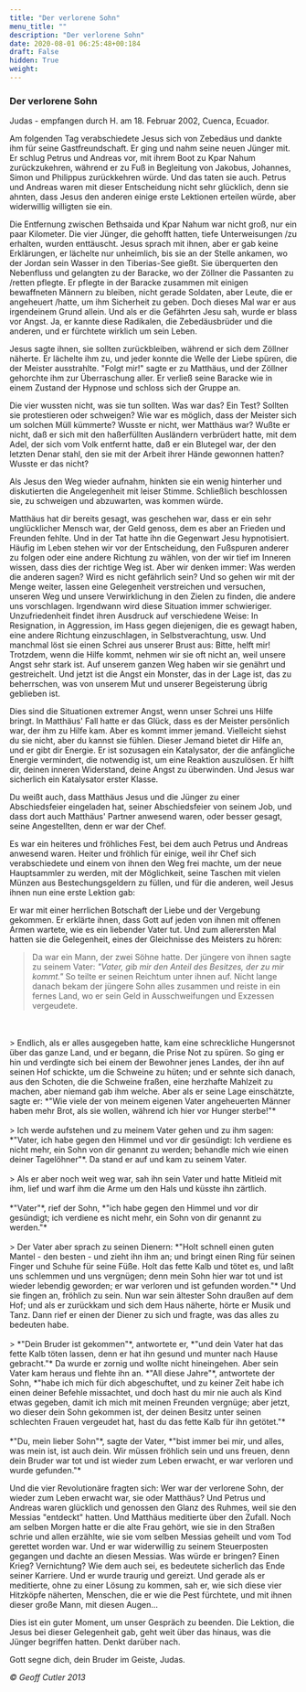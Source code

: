 ```yaml
---
title: "Der verlorene Sohn"
menu_title: ""
description: "Der verlorene Sohn"
date: 2020-08-01 06:25:48+00:184
draft: False
hidden: True
weight:
---
```

### Der verlorene Sohn

Judas - empfangen durch H. am 18. Februar 2002, Cuenca, Ecuador.

Am folgenden Tag verabschiedete Jesus sich von Zebedäus und dankte ihm für seine Gastfreundschaft. Er ging und nahm seine neuen Jünger mit. Er schlug Petrus und Andreas vor, mit ihrem Boot zu Kpar Nahum zurückzukehren, während er zu Fuß in Begleitung von Jakobus, Johannes, Simon und Philippus zurückkehren würde. Und das taten sie auch. Petrus und Andreas waren mit dieser Entscheidung nicht sehr glücklich, denn sie ahnten, dass Jesus den anderen einige erste Lektionen erteilen würde, aber widerwillig willigten sie ein.

Die Entfernung zwischen Bethsaida und Kpar Nahum war nicht groß, nur ein paar Kilometer. Die vier Jünger, die gehofft hatten, tiefe Unterweisungen /zu erhalten, wurden enttäuscht. Jesus sprach mit ihnen, aber er gab keine Erklärungen, er lächelte nur unheimlich, bis sie an der Stelle ankamen, wo der Jordan sein Wasser in den Tiberias-See gießt. Sie überquerten den Nebenfluss und gelangten zu der Baracke, wo der Zöllner die Passanten zu /retten pflegte. Er pflegte in der Baracke zusammen mit einigen bewaffneten Männern zu bleiben, nicht gerade Soldaten, aber Leute, die er angeheuert /hatte, um ihm Sicherheit zu geben. Doch dieses Mal war er aus irgendeinem Grund allein. Und als er die Gefährten Jesu sah, wurde er blass vor Angst. Ja, er kannte diese Radikalen, die Zebedäusbrüder und die anderen, und er fürchtete wirklich um sein Leben.

Jesus sagte ihnen, sie sollten zurückbleiben, während er sich dem Zöllner näherte. Er lächelte ihm zu, und jeder konnte die Welle der Liebe spüren, die der Meister ausstrahlte. "Folgt mir!" sagte er zu Matthäus, und der Zöllner gehorchte ihm zur Überraschung aller. Er verließ seine Baracke wie in einem Zustand der Hypnose und schloss sich der Gruppe an.

Die vier wussten nicht, was sie tun sollten. Was war das? Ein Test? Sollten sie protestieren oder schweigen? Wie war es möglich, dass der Meister sich um solchen Müll kümmerte? Wusste er nicht, wer Matthäus war? Wußte er nicht, daß er sich mit den haßerfüllten Ausländern verbrüdert hatte, mit dem Adel, der sich vom Volk entfernt hatte, daß er ein Blutegel war, der den letzten Denar stahl, den sie mit der Arbeit ihrer Hände gewonnen hatten? Wusste er das nicht?

Als Jesus den Weg wieder aufnahm, hinkten sie ein wenig hinterher und diskutierten die Angelegenheit mit leiser Stimme. Schließlich beschlossen sie, zu schweigen und abzuwarten, was kommen würde.

Matthäus hat dir bereits gesagt, was geschehen war, dass er ein sehr unglücklicher Mensch war, der Geld genoss, dem es aber an Frieden und Freunden fehlte. Und in der Tat hatte ihn die Gegenwart Jesu hypnotisiert. Häufig im Leben stehen wir vor der Entscheidung, den Fußspuren anderer zu folgen oder eine andere Richtung zu wählen, von der wir tief im Inneren wissen, dass dies der richtige Weg ist. Aber wir denken immer: Was werden die anderen sagen? Wird es nicht gefährlich sein? Und so gehen wir mit der Menge weiter, lassen eine Gelegenheit verstreichen und versuchen, unseren Weg und unsere Verwirklichung in den Zielen zu finden, die andere uns vorschlagen. Irgendwann wird diese Situation immer schwieriger. Unzufriedenheit findet ihren Ausdruck auf verschiedene Weise: In Resignation, in Aggression, im Hass gegen diejenigen, die es gewagt haben, eine andere Richtung einzuschlagen, in Selbstverachtung, usw. Und manchmal löst sie einen Schrei aus unserer Brust aus: Bitte, helft mir! Trotzdem, wenn die Hilfe kommt, nehmen wir sie oft nicht an, weil unsere Angst sehr stark ist. Auf unserem ganzen Weg haben wir sie genährt und gestreichelt. Und jetzt ist die Angst ein Monster, das in der Lage ist, das zu beherrschen, was von unserem Mut und unserer Begeisterung übrig geblieben ist.

Dies sind die Situationen extremer Angst, wenn unser Schrei uns Hilfe bringt. In Matthäus' Fall hatte er das Glück, dass es der Meister persönlich war, der ihm zu Hilfe kam. Aber es kommt immer jemand. Vielleicht siehst du sie nicht, aber du kannst sie fühlen. Dieser Jemand bietet dir Hilfe an, und er gibt dir Energie. Er ist sozusagen ein Katalysator, der die anfängliche Energie vermindert, die notwendig ist, um eine Reaktion auszulösen. Er hilft dir, deinen inneren Widerstand, deine Angst zu überwinden. Und Jesus war sicherlich ein Katalysator erster Klasse.

Du weißt auch, dass Matthäus Jesus und die Jünger zu einer Abschiedsfeier eingeladen hat, seiner Abschiedsfeier von seinem Job, und dass dort auch Matthäus' Partner anwesend waren, oder besser gesagt, seine Angestellten, denn er war der Chef.

Es war ein heiteres und fröhliches Fest, bei dem auch Petrus und Andreas anwesend waren. Heiter und fröhlich für einige, weil ihr Chef sich verabschiedete und einem von ihnen den Weg frei machte, um der neue Hauptsammler zu werden, mit der Möglichkeit, seine Taschen mit vielen Münzen aus Bestechungsgeldern zu füllen, und für die anderen, weil Jesus ihnen nun eine erste Lektion gab:

Er war mit einer herrlichen Botschaft der Liebe und der Vergebung gekommen. Er erklärte ihnen, dass Gott auf jeden von ihnen mit offenen Armen wartete, wie es ein liebender Vater tut. Und zum allerersten Mal hatten sie die Gelegenheit, eines der Gleichnisse des Meisters zu hören:

> Da war ein Mann, der zwei Söhne hatte. Der jüngere von ihnen sagte zu seinem Vater: *"Vater, gib mir den Anteil des Besitzes, der zu mir kommt."* So teilte er seinen Reichtum unter ihnen auf. Nicht lange danach bekam der jüngere Sohn alles zusammen und reiste in ein fernes Land, wo er sein Geld in Ausschweifungen und Exzessen vergeudete.
<br>
<br>
> Endlich, als er alles ausgegeben hatte, kam eine schreckliche Hungersnot über das ganze Land, und er begann, die Prise Not zu spüren. So ging er hin und verdingte sich bei einem der Bewohner jenes Landes, der ihn auf seinen Hof schickte, um die Schweine zu hüten; und er sehnte sich danach, aus den Schoten, die die Schweine fraßen, eine herzhafte Mahlzeit zu machen, aber niemand gab ihm welche. Aber als er seine Lage einschätzte, sagte er: *"Wie viele der von meinem eigenen Vater angeheuerten Männer haben mehr Brot, als sie wollen, während ich hier vor Hunger sterbe!"*
<br>
<br>
> Ich werde aufstehen und zu meinem Vater gehen und zu ihm sagen: *"Vater, ich habe gegen den Himmel und vor dir gesündigt: Ich verdiene es nicht mehr, ein Sohn von dir genannt zu werden; behandle mich wie einen deiner Tagelöhner"*. Da stand er auf und kam zu seinem Vater.
<br>
<br>
> Als er aber noch weit weg war, sah ihn sein Vater und hatte Mitleid mit ihm, lief und warf ihm die Arme um den Hals und küsste ihn zärtlich.
<br>
<br>
*"Vater"*, rief der Sohn, *"ich habe gegen den Himmel und vor dir gesündigt; ich verdiene es nicht mehr, ein Sohn von dir genannt zu werden."*
<br>
<br>
> Der Vater aber sprach zu seinen Dienern: *"Holt schnell einen guten Mantel - den besten - und zieht ihn ihm an; und bringt einen Ring für seinen Finger und Schuhe für seine Füße. Holt das fette Kalb und tötet es, und laßt uns schlemmen und uns vergnügen; denn mein Sohn hier war tot und ist wieder lebendig geworden; er war verloren und ist gefunden worden."* Und sie fingen an, fröhlich zu sein. Nun war sein ältester Sohn draußen auf dem Hof; und als er zurückkam und sich dem Haus näherte, hörte er Musik und Tanz. Dann rief er einen der Diener zu sich und fragte, was das alles zu bedeuten habe.
<br>
<br>
> *"Dein Bruder ist gekommen"*, antwortete er, *"und dein Vater hat das fette Kalb töten lassen, denn er hat ihn gesund und munter nach Hause gebracht."* Da wurde er zornig und wollte nicht hineingehen. Aber sein Vater kam heraus und flehte ihn an. *"All diese Jahre"*, antwortete der Sohn, *"habe ich mich für dich abgeschuftet, und zu keiner Zeit habe ich einen deiner Befehle missachtet, und doch hast du mir nie auch als Kind etwas gegeben, damit ich mich mit meinen Freunden vergnüge; aber jetzt, wo dieser dein Sohn gekommen ist, der deinen Besitz unter seinen schlechten Frauen vergeudet hat, hast du das fette Kalb für ihn getötet."*
<br>
<br>
*"Du, mein lieber Sohn"*, sagte der Vater, *"bist immer bei mir, und alles, was mein ist, ist auch dein. Wir müssen fröhlich sein und uns freuen, denn dein Bruder war tot und ist wieder zum Leben erwacht, er war verloren und wurde gefunden."*

Und die vier Revolutionäre fragten sich: Wer war der verlorene Sohn, der wieder zum Leben erwacht war, sie oder Matthäus? Und Petrus und Andreas waren glücklich und genossen den Glanz des Ruhmes, weil sie den Messias "entdeckt" hatten. Und Matthäus meditierte über den Zufall. Noch am selben Morgen hatte er die alte Frau gehört, wie sie in den Straßen schrie und allen erzählte, wie sie vom selben Messias geheilt und vom Tod gerettet worden war. Und er war widerwillig zu seinem Steuerposten gegangen und dachte an diesen Messias. Was würde er bringen? Einen Krieg? Vernichtung? Wie dem auch sei, es bedeutete sicherlich das Ende seiner Karriere. Und er wurde traurig und gereizt. Und gerade als er meditierte, ohne zu einer Lösung zu kommen, sah er, wie sich diese vier Hitzköpfe näherten, Menschen, die er wie die Pest fürchtete, und mit ihnen dieser große Mann, mit diesen Augen...

Dies ist ein guter Moment, um unser Gespräch zu beenden. Die Lektion, die Jesus bei dieser Gelegenheit gab, geht weit über das hinaus, was die Jünger begriffen hatten. Denkt darüber nach.

Gott segne dich, dein Bruder im Geiste, Judas.

*© Geoff Cutler 2013*
